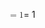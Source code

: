 <span class="katex"><span class="katex-mathml"><math xmlns="http://www.w3.org/1998/Math/MathML"><semantics><mrow><mo>=</mo><mn>1</mn></mrow><annotation encoding="application/x-tex">=1</annotation></semantics></math></span><span class="katex-html" aria-hidden="true"><span class="base"><span class="strut" style="height:0.36687em;vertical-align:0em;"></span><span class="mrel">=</span><span class="mspace" style="margin-right:0.2777777777777778em;"></span></span><span class="base"><span class="strut" style="height:0.64444em;vertical-align:0em;"></span><span class="mord">1</span></span></span></span>